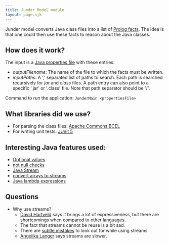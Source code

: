```yaml
---
title: Junder Model module
layout: page.njk
---
```


Junder model converts Java class files into a list of [Prolog facts](https://en.wikipedia.org/wiki/Prolog).  The idea is that one could then use these facts to reason about the Java classes.

## How does it work?

The input is a [Java properties file](https://docs.oracle.com/javase/tutorial/essential/environment/properties.html) with these entries:
  - *outputFilename*: The name of the file to which the facts must be written.  
  - *inputPaths*: A ',' separated list of paths to search.  Each path is searched recursively for *jar* and *class* files. A path entry can also point to a specific '.jar' or '.class' file. Note that path separator should be '/'.

Command to run the application:
```JunderMain <propertiesFile>```

## What libraries did we use?
  - For parsing the class files: [Apache Commons BCEL](http://commons.apache.org/proper/commons-bcel/)
  - For writing unit tests: [JUnit 5](https://junit.org/junit5/docs/current/user-guide/)

## Interesting Java features used:
 - [Optional values](http://www.oracle.com/technetwork/articles/java/java8-optional-2175753.html)
 - [not null checks](https://dzone.com/articles/checking-null-values-java)
 - [Java Stream](http://blog.hartveld.com/2013/03/jdk-8-33-stream-api.html)
 - [convert arrays to streams](http://stackoverflow.com/questions/24390463/java-8-stream-and-operation-on-arrays)
 - [Java lambda expressions](https://docs.oracle.com/javase/tutorial/java/javaOO/lambdaexpressions.html)
 
## Questions 
  - Why use streams?
    - [David Hartveld](http://blog.hartveld.com/2013/03/jdk-8-33-stream-api.html) says it brings a lot of expressiveness, but there are shortcomings when compared to other languages. 
    - The fact that streams cannot be reuse is a bit sad.
    - There are [subtle mistakes](https://blog.jooq.org/2014/06/13/java-8-friday-10-subtle-mistakes-when-using-the-streams-api/) to look out for while using streams
    - [Angelika Langer](https://jaxenter.com/java-performance-tutorial-how-fast-are-the-java-8-streams-118830.html) says streams are slower.
